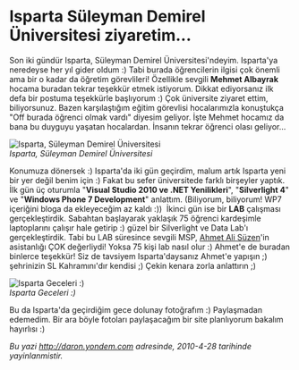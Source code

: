 # Isparta Süleyman Demirel Üniversitesi ziyaretim...
Son iki gündür Isparta, Süleyman Demirel Üniversitesi'ndeyim. Isparta'ya
neredeyse her yıl gider oldum :) Tabi burada öğrencilerin ilgisi çok
önemli ama bir o kadar da öğretim görevlileri! Özellikle sevgili
**Mehmet Albayrak** hocama buradan tekrar teşekkür etmek istiyorum.
Dikkat ediyorsanız ilk defa bir postuma teşekkürle başlıyorum :) Çok
üniversite ziyaret ettim, biliyorsunuz. Bazen karşılaştığım eğitim
görevlisi hocalarımızla konuştukça "Off burada öğrenci olmak vardı"
diyesim geliyor. İşte Mehmet hocamız da bana bu duyguyu yaşatan
hocalardan. İnsanın tekrar öğrenci olası geliyor...

![Isparta, Süleyman Demirel
Üniversitesi](media/Isparta_Suleyman_Demirel_Universitesi_ziyaretim/27042010_1.jpg)\
*Isparta, Süleyman Demirel Üniversitesi*

Konumuza dönersek :) Isparta'da iki gün geçirdim, malum artık Isparta
yeni bir yer değil benim için :) Fakat bu sefer üniversitede farklı
birşeyler yaptık. İlk gün üç oturumla "**Visual Studio 2010 ve .NET
Yenilikleri**", "**Silverlight 4**" ve "**Windows Phone 7 Development**"
anlattım. (Biliyorum, biliyorum! WP7 içeriğini bloga da ekleyeceğim az
kaldı :))  İkinci gün ise bir **LAB** çalışması gerçekleştirdik.
Sabahtan başlayarak yaklaşık 75 öğrenci kardeşimle laptoplarını çalışır
hale getirip :) güzel bir Silverlight ve Data Lab'ı gerçekleştirdik.
Tabi bu LAB süresince sevgili MSP, [Ahmet Ali
Süzen](http://www.ahmetalisuzen.com/)'in asistanlığı ÇOK değerliydi!
Yoksa 75 kişi lab nasıl olur :) Ahmet'e de buradan binlerce teşekkür!
Siz de tavsiyem Isparta'daysanız Ahmet'e yapışın ;) şehrinizin SL
Kahramını'dır kendisi ;) Çekin kenara zorla anlattırın ;)

![Isparta Geceleri
:)](media/Isparta_Suleyman_Demirel_Universitesi_ziyaretim/24022010_2.jpg)\
*Isparta Geceleri :)*

Bu da Isparta'da geçirdiğim gece dolunay fotoğrafım :) Paylaşmadan
edemedim. Bir ara böyle fotoları paylaşacağım bir site planlıyorum
bakalım hayırlısı :)



*Bu yazi http://daron.yondem.com adresinde, 2010-4-28 tarihinde yayinlanmistir.*
